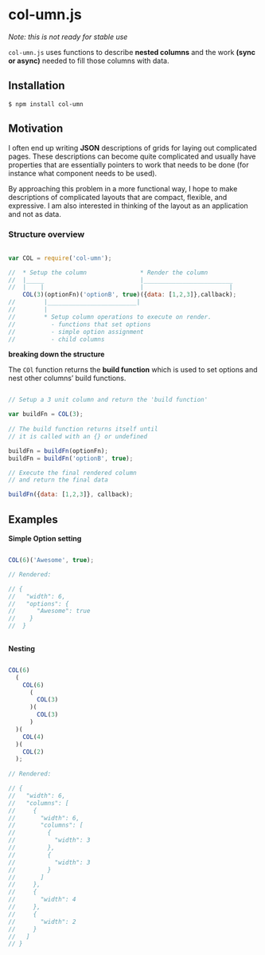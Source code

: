 col-umn.js
==========

_Note: this is not ready for stable use_

``col-umn.js`` uses functions to describe __nested columns__ and the work __(sync or async)__ needed to fill those columns with data.

## Installation

```
$ npm install col-umn
```

## Motivation

I often end up writing __JSON__ descriptions of grids for laying out complicated pages. These descriptions can become quite complicated and usually have properties that are essentially pointers to work that needs to be done (for instance what component needs to be used).

By approaching this problem in a more functional way, I hope to make descriptions of complicated layouts that are  compact, flexible, and expressive. I am also interested in thinking of the layout as an application and not as data.

### Structure overview

```js

var COL = require('col-umn');

//  * Setup the column               * Render the column
//  |_____                           |_________________________
//  |    |                           |                        |
    COL(3)(optionFn)('optionB', true)({data: [1,2,3]},callback);
//        |_________________________|
//        |
//        * Setup column operations to execute on render.
//          - functions that set options
//          - simple option assignment
//          - child columns

```

__breaking down the structure__

The ``COl`` function returns the __build function__ which is used to set options and nest other columns’ build functions.

```js

// Setup a 3 unit column and return the 'build function'

var buildFn = COL(3);
  
// The build function returns itself until
// it is called with an {} or undefined

buildFn = buildFn(optionFn);
buildFn = buildFn('optionB', true);

// Execute the final rendered column
// and return the final data

buildFn({data: [1,2,3]}, callback); 

```

## Examples

__Simple Option setting__

```js

COL(6)('Awesome', true);

// Rendered:

// {
//   "width": 6,
//   "options": {
//      "Awesome": true
//    }
//  }
    
```

__Nesting__

```js

COL(6)
  (
    COL(6)
      (
        COL(3)
      )(
        COL(3)
      )
  )(
    COL(4)
  )(
    COL(2)
  );
  
// Rendered:

// {
//   "width": 6,
//   "columns": [
//     {
//       "width": 6,
//       "columns": [
//         {
//           "width": 3
//         },
//         {
//           "width": 3
//         }
//       ]
//     },
//     {
//       "width": 4
//     },
//     {
//       "width": 2
//     }
//   ]
// }

```


